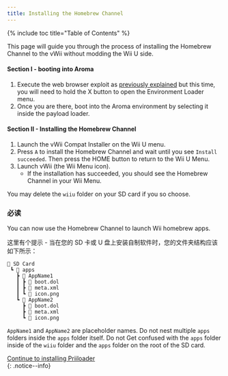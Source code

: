 ```yaml
---
title: Installing the Homebrew Channel
---
```


{% include toc title="Table of Contents" %}

This page will guide you through the process of installing the Homebrew Channel to the vWii without modding the Wii U side.

#### Section I - booting into Aroma

1. Execute the web browser exploit as [previously explained](wiiu-nand-dumper) but this time, you will need to hold the X button to open the Environment Loader menu.
2. Once you are there, boot into the Aroma environment by selecting it inside the payload loader.

#### Section II - Installing the Homebrew Channel

1. Launch the vWii Compat Installer on the Wii U menu.
2. Press `A` to install the Homebrew Channel and wait until you see `Install succeeded`. Then press the HOME button to return to the Wii U Menu.
3. Launch vWii (the Wii Menu icon).
   - If the installation has succeeded, you should see the Homebrew Channel in your Wii Menu.

You may delete the `wiiu` folder on your SD card if you so choose.

### 必读

You can now use the Homebrew Channel to launch Wii homebrew apps.

这里有个提示 - 当在您的 SD 卡或 U 盘上安装自制软件时，您的文件夹结构应该如下所示：

```
💾 SD Card
 ┗ 📁 apps
   ┣ 📁 AppName1
   ┃ ┣ 📄 boot.dol
   ┃ ┣ 📄 meta.xml
   ┃ ┗ 📄 icon.png
   ┗ 📁 AppName2
	 ┣ 📄 boot.dol
     ┣ 📄 meta.xml
     ┗ 📄 icon.png
```

`AppName1` and `AppName2` are placeholder names. Do not nest multiple `apps` folders inside the `apps` folder itself.
Do not Get confused with the `apps` folder inside of the `wiiu` folder and the `apps` folder on the root of the SD card.

[Continue to installing Priiloader](priiloader)<br>
{: .notice--info}
